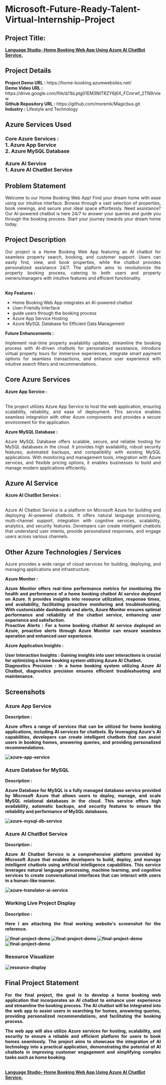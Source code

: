 <h1>Microsoft-Future-Ready-Talent-Virtual-Internship-Project</h1>
<h2>Project Title:</h2><b><a href="https://home-booking.azurewebsites.net/">Language Studio- Home Booking Web App Using Azure AI ChatBot Service.</b></a>
<br>
<h2>Project Details</h2>
<b>Project Demo URL :</b> https://home-booking.azurewebsites.net/ <br>
<b>Demo Video URL :</b> https://drive.google.com/file/d/1bLptg01EM3NtTRZY6j6X_FCmrwf_2TN9/view <br>
<b>Github Repository URL :</b> https://github.com/moremk/Magicbus.git <br>
<b>Industry :</b> Lifestyle and Technology<br>
<h2>Azure Services Used</h2>
<h3>
Core Azure Services : <br>
1. Azure App Service <br>
2. Azure MySQL Database <br> <br>
Azure AI Service <br>
1. Azure AI ChatBot Service
</h3>
<h2>Problem Statement</h2>
<p align="justify">Welcome to our Home Booking Web App! Find your dream home with ease using our intuitive interface. Browse through a vast selection of properties, book viewings, and secure your ideal space effortlessly. Need assistance? Our AI-powered chatbot is here 24/7 to answer your queries and guide you through the booking process. Start your journey towards your dream home today.</p>
<h2>Project Description</h2>
<p align="justify">Our project is a Home Booking Web App featuring an AI chatbot for seamless property search, booking, and customer support. Users can easily find, view, and book properties, while the chatbot provides personalized assistance 24/7. The platform aims to revolutionize the property booking process, catering to both users and property owners/managers with intuitive features and efficient functionality.
</p><br>
<b>Key Features :</b>
<ul>
    <li>Home Booking Web App integrates an AI-powered chatbot</li>
    <li>User-Friendly Interface</li>
    <li>guide users through the booking process</li>
    <li>Azure App Service Hosting</li>
    <li>Azure MySQL Database for Efficient Data Management</li>
</ul>
<b>Future Enhancements :</b><br>
<p align="justify">Implement real-time property availability updates, streamline the booking process with AI-driven chatbots for personalized assistance, introduce virtual property tours for immersive experiences, integrate smart payment options for seamless transactions, and enhance user experience with intuitive search filters and recommendations.</p>
<h2>Core Azure Services</h2>
<b>Azure App Service :</b><br><p align="justify"><br>The project utilizes Azure App Service to host the web application, ensuring scalability, reliability, and ease of deployment. This service enables seamless integration with other Azure components and provides a secure environment for the application.</p>

<b>Azure MySQL Database :</b><br><p align="justify">Azure MySQL Database offers scalable, secure, and reliable hosting for MySQL databases in the cloud. It provides high availability, robust security features, automated backups, and compatibility with existing MySQL applications. With monitoring and management tools, integration with Azure services, and flexible pricing options, it enables businesses to build and manage modern applications efficiently.</p>
<h2>Azure AI Service</h2>
<b>Azure AI ChatBot Service :</b><br><br><p align="justify">Azure AI Chatbot Service is a platform on Microsoft Azure for building and deploying AI-powered chatbots. It offers natural language processing, multi-channel support, integration with cognitive services, scalability, analytics, and security features. Developers can create intelligent chatbots that understand user intents, provide personalized responses, and engage users across various channels.</p>
<h2>Other Azure Technologies / Services</h2>
<p align="justify">Azure provides a wide range of cloud services for building, deploying, and managing applications and infrastructure.</p>
<b>Azure Monitor :</b><p align="justify"><b>Azure Monitor offers real-time performance metrics for monitoring the health and performance of a home booking chatbot AI service deployed on Azure. It provides insights into resource utilization, response times, and availability, facilitating proactive monitoring and troubleshooting. With customizable dashboards and alerts, Azure Monitor ensures optimal performance and reliability of the chatbot service, enhancing user experience and satisfaction.<br>
<b>Proactive Alerts :</b> For a home booking chatbot AI service deployed on Azure, proactive alerts through Azure Monitor can ensure seamless operation and enhanced user experience. </p>
<b>Azure Application Insights :</b><p align="justify">
<b>User Interaction Insights :</b> Gaining insights into user interactions is crucial for optimizing a home booking system utilizing Azure AI Chatbot.<br>
<b>Diagnostics Precision :</b> In a home booking system utilizing Azure AI Chatbot, diagnostics precision ensures efficient troubleshooting and maintenance.

<h2>Screenshots</h2>
<h3>Azure App Service</h3>
<b>Description :</b><p align="justify">Azure offers a range of services that can be utilized for home booking applications, including AI services for chatbots. By leveraging Azure's AI capabilities, developers can create intelligent chatbots that can assist users in booking homes, answering queries, and providing personalized recommendations.</p>
<img src="https://github.com/moremk/Magicbus/blob/main/app.png" alt="azure-app-service"></img><br>
<h3>Azure Databse for MySQL</h3>
<b>Description :</b><p align="justify"> Azure Database for MySQL is a fully managed database service provided by Microsoft Azure that allows users to deploy, manage, and scale MySQL relational databases in the cloud. This service offers high availability, automatic backups, and security features to ensure the reliability and performance of MySQL databases.</p>
<img src="https://github.com/moremk/Magicbus/blob/main/mysql.png" alt="azure-mysql-db-service"></img><br>
<h3>Azure AI ChatBot Service</h3>
<b>Description :</b><p align="justify">Azure AI Chatbot Service is a comprehensive platform provided by Microsoft Azure that enables developers to build, deploy, and manage intelligent chatbots using artificial intelligence capabilities. This service leverages natural language processing, machine learning, and cognitive services to create conversational interfaces that can interact with users in a human-like manner. </p>
<img src="https://github.com/moremk/Magicbus/blob/main/chatbot.png" alt="azure-translator-ai-service"></img><br>
<h3>Working Live Project Display</h3>
<b>Description :</b><p align="justify">Here I am attaching the final working website's screenshot for the reference.</p>
<img src="https://github.com/moremk/Magicbus/blob/main/hazure.png" alt="final-project-demo"></img>
<img src="https://github.com/moremk/Magicbus/blob/main/bazure.png" alt="final-project-demo"></img>
<img src="https://github.com/moremk/Magicbus/blob/main/aazure.png" alt="final-project-demo"></img>
<img src="https://github.com/moremk/Magicbus/blob/main/cazure.png" alt="final-project-demo"></img>

<h3>Resource Visualizer</h3>
<img src="https://github.com/moremk/Magicbus/blob/main/rvazure.png" alt="resource-display"></img>

<h2>Final Project Statement</h2>
<p align="justify">
For the final project, the goal is to develop a home booking web application that incorporates an AI chatbot to enhance user experience and streamline the booking process. The AI chatbot will be integrated into the web app to assist users in searching for homes, answering queries, providing personalized recommendations, and facilitating the booking process.</p>
<p align="justify">
The web app will also utilize Azure services for hosting, scalability, and security to ensure a reliable and efficient platform for users to book homes seamlessly. The project aims to showcase the integration of AI technology into a practical application, demonstrating the potential of AI chatbots in improving customer engagement and simplifying complex tasks such as home booking.
</p> <br>
</h2><b><a href="https://home-booking.azurewebsites.net/">Language Studio- Home Booking Web App Using Azure AI ChatBot Service.</b></a>
